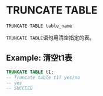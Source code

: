 # TRUNCATE TABLE

```
TRUNCATE TABLE table_name
```

`TRUNCATE TABLE`语句用清空指定的表。

## Example: 清空t1表

```sql
TRUNCATE TABLE t1;
-- Truncate table t1? yes/no
-- yes
-- SUCCEED
```